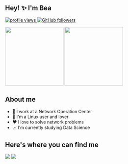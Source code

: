 ## Hey! ✨ I'm Bea

<p align="left">
  <a href="https://github.com/BeaFernandes/BeaFernandes">
    <img src="https://komarev.com/ghpvc/?username=BeaFernandes" alt="profile views" />
  </a>
  <a href="https://github.com/BeaFernandes?tab=followers">
    <img alt="GitHub followers" src="https://img.shields.io/github/followers/BeaFernandes?color=yellow&logo=github">
  </a>
</p>


<img height="190em" src="https://github-readme-stats.vercel.app/api?username=BeaFernandes&show_icons=true&theme=transparent" /> <img height="190em" src="https://github-readme-stats.vercel.app/api/top-langs/?username=BeaFernandes&layout=compact&theme=transparent" />

## About me
- 💼 I work at a Network Operation Center
- 🐧 I'm a Linux user and lover
- ❤️ I love to solve network problems
- 📈 I’m currently studying Data Science

## Here's where you can find me

<div style="display: inline_block">

  <a href="https://www.linkedin.com/in/beatriz-de-almeida" target="_blank"><img src="https://img.shields.io/badge/LinkedIn-0077B5?style=for-the-badge&logo=linkedin&logoColor=white" /></a>
  <a href="https://www.instagram.com/bea_almeidaf/" target="_blank"> <img src="https://img.shields.io/badge/Instagram-E4405F?style=for-the-badge&logo=instagram&logoColor=white" /></a>
</div>
